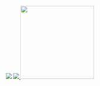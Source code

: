                              
<!-- 
<div>
 <h4>Olá, família! 👋💖✨🦋 </h4>
 <img src="https://user-images.githubusercontent.com/55593325/169933156-f4b2cd36-2dce-461a-a28f-49943637def8.png" width="200px" height="200px">
</div> -->

<p align="center">
  <a href="https://www.instagram.com/mariiinamelo/" alt="Instagram">
  <img src="https://img.shields.io/badge/-Instagram-DF0174?style=for-the-badge&logo=instagram&logoColor=white&link=https://www.instagram.com/mariiinamelo/"/></a>
  
  <a href="https://www.linkedin.com/in/marina-melo-9728331a7/" alt="Linkedin">
  <img src="https://img.shields.io/badge/-Linkedin-0e76a8?style=for-the-badge&logo=Linkedin&logoColor=white&link=https://www.linkedin.com/in/marina-melo-9728331a7/" />   </a>
  <img src="https://media.giphy.com/media/LmNwrBhejkK9EFP504/giphy.gif" width="200px" />
</p>  


<div align="center">

</div>
